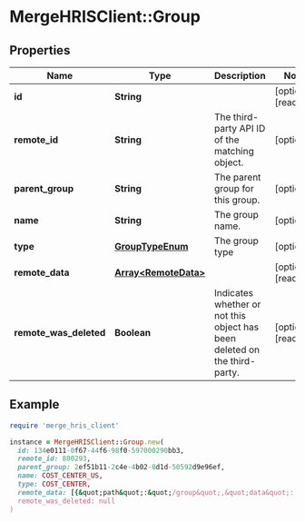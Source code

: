 # MergeHRISClient::Group

## Properties

| Name | Type | Description | Notes |
| ---- | ---- | ----------- | ----- |
| **id** | **String** |  | [optional][readonly] |
| **remote_id** | **String** | The third-party API ID of the matching object. | [optional] |
| **parent_group** | **String** | The parent group for this group. | [optional] |
| **name** | **String** | The group name. | [optional] |
| **type** | [**GroupTypeEnum**](GroupTypeEnum.md) | The group type | [optional] |
| **remote_data** | [**Array&lt;RemoteData&gt;**](RemoteData.md) |  | [optional][readonly] |
| **remote_was_deleted** | **Boolean** | Indicates whether or not this object has been deleted on the third-party. | [optional][readonly] |

## Example

```ruby
require 'merge_hris_client'

instance = MergeHRISClient::Group.new(
  id: 134e0111-0f67-44f6-98f0-597000290bb3,
  remote_id: 800293,
  parent_group: 2ef51b11-2c4e-4b02-8d1d-50592d9e96ef,
  name: COST_CENTER_US,
  type: COST_CENTER,
  remote_data: [{&quot;path&quot;:&quot;/group&quot;,&quot;data&quot;:[&quot;Varies by platform&quot;]}],
  remote_was_deleted: null
)
```

